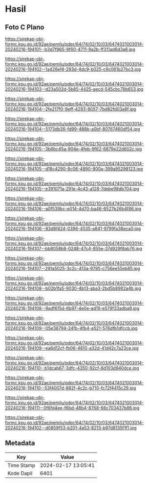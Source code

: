 # Hasil

## Foto C Plano

https://sirekap-obj-formc.kpu.go.id/92ae/pemilu/pdpr/64/74/02/10/03/6474021003014-20240216-194101--b3d7f965-9f60-4711-9a2b-ff311ad6d3a6.jpg

https://sirekap-obj-formc.kpu.go.id/92ae/pemilu/pdpr/64/74/02/10/03/6474021003014-20240216-194102--1a426ef4-283d-4dc9-b025-c9c061b27bc3.jpg

https://sirekap-obj-formc.kpu.go.id/92ae/pemilu/pdpr/64/74/02/10/03/6474021003014-20240216-194103--d23a502d-5b85-4425-aecd-545cbc78b653.jpg

https://sirekap-obj-formc.kpu.go.id/92ae/pemilu/pdpr/64/74/02/10/03/6474021003014-20240216-194104--2fe217f0-9eff-4293-8057-7bd82fd03a8f.jpg

https://sirekap-obj-formc.kpu.go.id/92ae/pemilu/pdpr/64/74/02/10/03/6474021003014-20240216-194104--5173db36-fd99-488b-a0bf-80767460df54.jpg

https://sirekap-obj-formc.kpu.go.id/92ae/pemilu/pdpr/64/74/02/10/03/6474021003014-20240216-194105--3b6bc45a-904e-4feb-9f62-6879e22d602c.jpg

https://sirekap-obj-formc.kpu.go.id/92ae/pemilu/pdpr/64/74/02/10/03/6474021003014-20240216-194105--d18c4290-8c06-4890-800a-399a95298123.jpg

https://sirekap-obj-formc.kpu.go.id/92ae/pemilu/pdpr/64/74/02/10/03/6474021003014-20240216-194105--e391071a-291e-4c43-a128-7debe98db704.jpg

https://sirekap-obj-formc.kpu.go.id/92ae/pemilu/pdpr/64/74/02/10/03/6474021003014-20240216-194106--a0f539bc-e014-4d70-ba46-6527b26b4f86.jpg

https://sirekap-obj-formc.kpu.go.id/92ae/pemilu/pdpr/64/74/02/10/03/6474021003014-20240216-194106--83d8f424-0396-4535-a841-9799fa38eca0.jpg

https://sirekap-obj-formc.kpu.go.id/92ae/pemilu/pdpr/64/74/02/10/03/6474021003014-20240216-194107--bb8058b8-0248-47c4-855e-37d929f8ab76.jpg

https://sirekap-obj-formc.kpu.go.id/92ae/pemilu/pdpr/64/74/02/10/03/6474021003014-20240216-194107--291a5025-3c2c-413a-9795-c756ee55eb85.jpg

https://sirekap-obj-formc.kpu.go.id/92ae/pemilu/pdpr/64/74/02/10/03/6474021003014-20240216-194108--b02b1fa5-9030-4b13-aba3-2bd5b8982a4b.jpg

https://sirekap-obj-formc.kpu.go.id/92ae/pemilu/pdpr/64/74/02/10/03/6474021003014-20240216-194108--9adf615d-6b97-4e0e-ad19-e579f33adba9.jpg

https://sirekap-obj-formc.kpu.go.id/92ae/pemilu/pdpr/64/74/02/10/03/6474021003014-20240216-194109--05e38794-24fb-4fb4-a521-576dfb1dfccb.jpg

https://sirekap-obj-formc.kpu.go.id/92ae/pemilu/pdpr/64/74/02/10/03/6474021003014-20240216-194109--ea6d12cf-fb06-4810-a32d-41d42c7a23ce.jpg

https://sirekap-obj-formc.kpu.go.id/92ae/pemilu/pdpr/64/74/02/10/03/6474021003014-20240216-194110--b1dcab67-3dfc-4350-92cf-6d103d940dce.jpg

https://sirekap-obj-formc.kpu.go.id/92ae/pemilu/pdpr/64/74/02/10/03/6474021003014-20240216-194110--53f4007d-882f-4c2c-b710-fc72f4415c29.jpg

https://sirekap-obj-formc.kpu.go.id/92ae/pemilu/pdpr/64/74/02/10/03/6474021003014-20240216-194111--0f6fd4ee-f6bd-48b4-8768-66c703437b86.jpg

https://sirekap-obj-formc.kpu.go.id/92ae/pemilu/pdpr/64/74/02/10/03/6474021003014-20240216-194102--d0859f53-b201-4a53-8213-b97d8135f1f1.jpg


## Metadata

| Key        | Value               |
| ---------- | ------------------- |
| Time Stamp | 2024-02-17 13:05:41 |
| Kode Dapil | 6401                |



